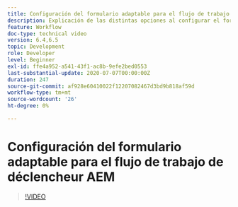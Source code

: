 ```yaml
---
title: Configuración del formulario adaptable para el flujo de trabajo de déclencheur AEM
description: Explicación de las distintas opciones al configurar el formulario adaptable para el flujo de trabajo de déclencheur AEM de
feature: Workflow
doc-type: technical video
version: 6.4,6.5
topic: Development
role: Developer
level: Beginner
exl-id: ffe4a952-a541-43f1-ac8b-9efe2bed0553
last-substantial-update: 2020-07-07T00:00:00Z
duration: 247
source-git-commit: af928e60410022f12207082467d3bd9b818af59d
workflow-type: tm+mt
source-wordcount: '26'
ht-degree: 0%

---
```


# Configuración del formulario adaptable para el flujo de trabajo de déclencheur AEM


>[!VIDEO](https://video.tv.adobe.com/v/28316?quality=12&learn=on)
